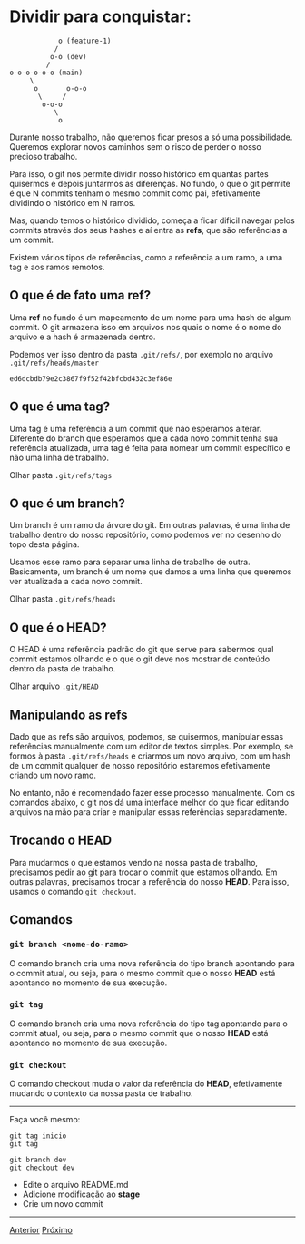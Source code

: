 # Dividir para conquistar:

```
            o (feature-1)
           /
          o-o (dev)
         /
o-o-o-o-o-o (main)
     \
      o       o-o-o
       \     /
        o-o-o
           \
            o
```

Durante nosso trabalho, não queremos ficar presos a só uma possibilidade.
Queremos explorar novos caminhos sem o risco de perder o nosso
precioso trabalho. 

Para isso, o git nos permite dividir nosso histórico em quantas partes quisermos
e depois juntarmos as diferenças. No fundo, o que o git permite é que N commits
tenham o mesmo commit como pai, efetivamente dividindo o histórico em N ramos.

Mas, quando temos o histórico dividido, começa a ficar difícil navegar pelos commits
através dos seus hashes e aí entra as **refs**, que são referências a um commit.

Existem vários tipos de referências, como a referência a um ramo, a uma tag
e aos ramos remotos.

## O que é de fato uma **ref**?

Uma **ref** no fundo é um mapeamento de um nome para uma hash de algum commit.
O git armazena isso em arquivos nos quais o nome é o nome do arquivo e a hash é 
armazenada dentro.

Podemos ver isso dentro da pasta `.git/refs/`, por exemplo no arquivo
`.git/refs/heads/master`


```
ed6dcbdb79e2c3867f9f52f42bfcbd432c3ef86e
```

## O que é uma **tag**?

Uma tag é uma referência a um commit que não esperamos alterar. Diferente do branch
que esperamos que a cada novo commit tenha sua referência atualizada, uma tag é feita
para nomear um commit específico e não uma linha de trabalho.

Olhar pasta `.git/refs/tags`

## O que é um **branch**?

Um branch é um ramo da árvore do git. Em outras palavras, é uma linha de trabalho
dentro do nosso repositório, como podemos ver no desenho do topo desta página.

Usamos esse ramo para separar uma linha de trabalho de outra. Basicamente, um 
branch é um nome que damos a uma linha que queremos ver atualizada a cada
novo commit.

Olhar pasta `.git/refs/heads`

## O que é o **HEAD**?

O HEAD é uma referência padrão do git que serve para sabermos qual commit estamos 
olhando e o que o git deve nos mostrar de conteúdo dentro da pasta de trabalho.

Olhar arquivo `.git/HEAD`

## Manipulando as refs

Dado que as refs são arquivos, podemos, se quisermos, manipular essas referências
manualmente com um editor de textos simples. Por exemplo, se formos à pasta 
`.git/refs/heads` e criarmos um novo arquivo, com um hash de um commit qualquer 
de nosso repositório estaremos efetivamente criando um novo ramo.

No entanto, não é recomendado fazer esse processo manualmente. Com os comandos abaixo, 
o git nos dá uma interface melhor do que ficar editando arquivos na mão para criar e 
manipular essas referências separadamente.


## Trocando o **HEAD**

Para mudarmos o que estamos vendo na nossa pasta de trabalho, precisamos 
pedir ao git para trocar o commit que estamos olhando. Em outras palavras,
precisamos trocar a referência do nosso **HEAD**. Para isso, usamos o
comando `git checkout`.

## Comandos

### `git branch <nome-do-ramo>`

O comando branch cria uma nova referência do tipo branch apontando
para o commit atual, ou seja, para o mesmo commit que o nosso **HEAD**
está apontando no momento de sua execução.

### `git tag`

O comando branch cria uma nova referência do tipo tag apontando
para o commit atual, ou seja, para o mesmo commit que o nosso **HEAD**
está apontando no momento de sua execução.

### `git checkout`

O comando checkout muda o valor da referência do **HEAD**, efetivamente
mudando o contexto da nossa pasta de trabalho.

---

  Faça você mesmo:

```
git tag inicio
git tag

git branch dev
git checkout dev
```

- Edite o arquivo README.md
- Adicione modificação ao **stage**
- Crie um novo commit

---

[Anterior](commit.md)
[Próximo](merge-rebase.md)
